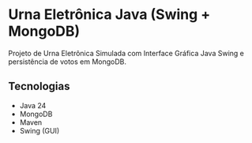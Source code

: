 # Urna Eletrônica Java (Swing + MongoDB)

Projeto de Urna Eletrônica Simulada com Interface Gráfica Java Swing e persistência de votos em MongoDB.

## Tecnologias
- Java 24
- MongoDB
- Maven
- Swing (GUI)

